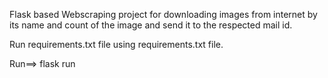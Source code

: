 Flask based Webscraping project for downloading images from internet by its name and count of the image and send it to the respected mail id.

Run requirements.txt file using requirements.txt file.

Run==> flask run 


